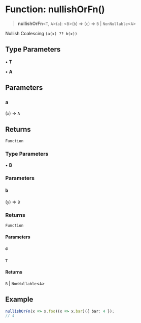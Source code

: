 # Function: nullishOrFn()

> **nullishOrFn**\<`T`, `A`\>(`a`): \<`B`\>(`b`) => (`c`) => `B` \| `NonNullable`\<`A`\>

Nullish Coalescing `(a(x) ?? b(x))`

## Type Parameters

• **T**

• **A**

## Parameters

### a

(`x`) => `A`

## Returns

`Function`

### Type Parameters

• **B**

### Parameters

#### b

(`y`) => `B`

### Returns

`Function`

#### Parameters

##### c

`T`

#### Returns

`B` \| `NonNullable`\<`A`\>

## Example

```ts
nullishOrFn(x => x.foo)(x => x.bar)({ bar: 4 });
// 4
```
